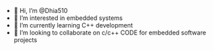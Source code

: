 - 👋 Hi, I’m @Dhia510
- 👀 I’m interested in embedded systems
- 🌱 I’m currently learning C++ development
- 💞️ I’m looking to collaborate on c/c++ CODE for embedded software projects

<!---
Dhia510/Dhia510 is a ✨ special ✨ repository because its `README.md` (this file) appears on your GitHub profile.
You can click the Preview link to take a look at your changes.
--->
